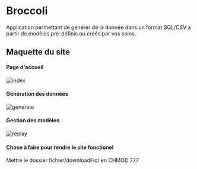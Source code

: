 # Broccoli

Application permettant de générer de la donnée dans un format SQL/CSV à partir de modèles pré-définis ou créés par vos soins. 


## Maquette du site 


#### Page d'accueil
![index](https://github.com/Gouderg/app-Brocoli/blob/master/img/maquette/index.png)


#### Génération des données
![generate](https://github.com/Gouderg/app-Brocoli/blob/master/img/maquette/generate.png)


#### Gestion des modèles
![replay](https://github.com/Gouderg/app-Brocoli/blob/master/img/maquette/replay.png)


#### Chose à faire pour rendre le site fonctionel
Mettre le dossier fichier/downloadFic/ en CHMOD 777